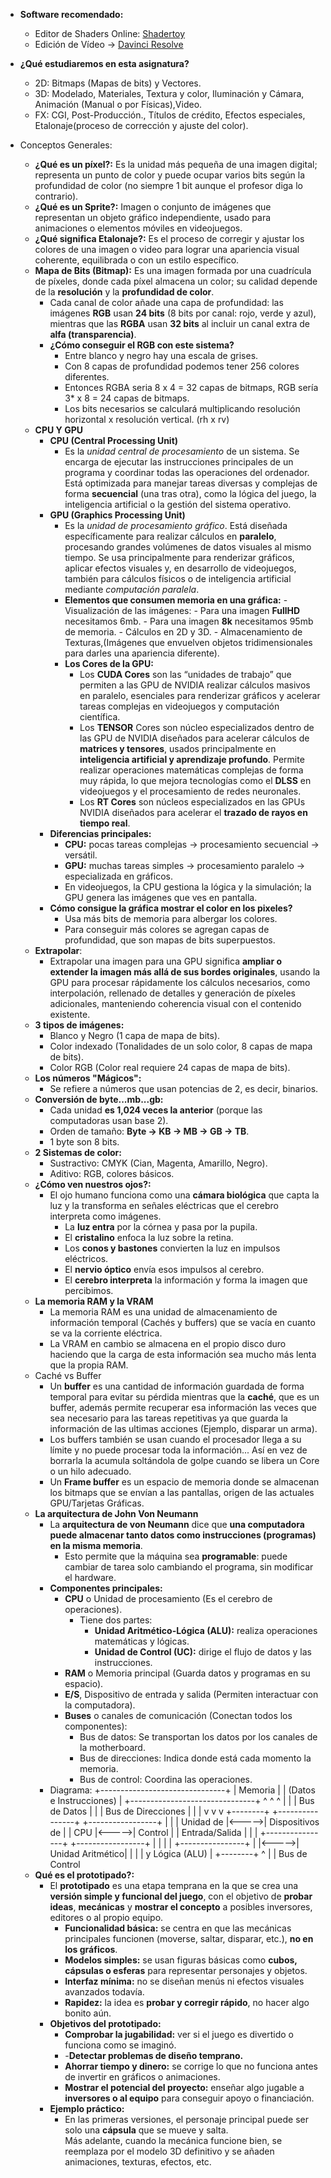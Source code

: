  - **Software recomendado:**
	- Editor de Shaders Online: [Shadertoy](https://www.shadertoy.com/)
	- Edición de Vídeo -> [Davinci Resolve](https://www.blackmagicdesign.com/es/products/davinciresolve)

- **¿Qué estudiaremos en esta asignatura?**
	- 2D: Bitmaps (Mapas de bits) y Vectores.
	- 3D: Modelado, Materiales, Textura y color, Iluminación y Cámara, Animación (Manual o por Físicas),Video.
	- FX: CGI, Post-Producción., Títulos de crédito, Efectos especiales, Etalonaje(proceso de corrección y ajuste del color).

- Conceptos Generales:
	- **¿Qué es un píxel?:** Es la unidad más pequeña de una imagen digital; representa un punto de color y puede ocupar varios bits según la profundidad de color (no siempre 1 bit aunque el profesor diga lo contrario).
	- **¿Qué es un Sprite?:** Imagen o conjunto de imágenes que representan un objeto gráfico independiente, usado para animaciones o elementos móviles en videojuegos.
	- **¿Qué significa Etalonaje?:** Es el proceso de corregir y ajustar los colores de una imagen o video para lograr una apariencia visual coherente, equilibrada o con un estilo específico.
	- **Mapa de Bits (Bitmap):** Es una imagen formada por una cuadrícula de píxeles, donde cada píxel almacena un color; su calidad depende de la **resolución** y la **profundidad de color**.
		- Cada canal de color añade una capa de profundidad: las imágenes **RGB** usan **24 bits** (8 bits por canal: rojo, verde y azul), mientras que las **RGBA** usan **32 bits** al incluir un canal extra de **alfa (transparencia)**.
		- **¿Cómo conseguir el RGB con este sistema?**
			- Entre blanco y negro hay una escala de grises.
			- Con 8 capas de profundidad podemos tener 256 colores diferentes.
			- Entonces RGBA seria 8 x 4 = 32 capas de bitmaps, RGB sería 3* x 8 = 24 capas de bitmaps. 
			-  Los bits necesarios se calculará multiplicando resolución horizontal x resolución vertical. (rh x rv)
	- **CPU Y GPU**
		- **CPU (Central Processing Unit)**  
			- Es la _unidad central de procesamiento_ de un sistema. Se encarga de ejecutar las instrucciones principales de un programa y coordinar todas las operaciones del ordenador. Está optimizada para manejar tareas diversas y complejas de forma **secuencial** (una tras otra), como la lógica del juego, la inteligencia artificial o la gestión del sistema operativo.
		- **GPU (Graphics Processing Unit)**  
			- Es la _unidad de procesamiento gráfico_. Está diseñada específicamente para realizar cálculos en **paralelo**, procesando grandes volúmenes de datos visuales al mismo tiempo. Se usa principalmente para renderizar gráficos, aplicar efectos visuales y, en desarrollo de videojuegos, también para cálculos físicos o de inteligencia artificial mediante _computación paralela_.
			- **Elementos que consumen memoria en una gráfica:**
					- Visualización de las imágenes:
						- Para una imagen **FullHD** necesitamos 6mb.
						- Para una imagen **8k** necesitamos 95mb de memoria.
					- Cálculos en 2D y 3D.
					- Almacenamiento de Texturas,(Imágenes que envuelven objetos tridimensionales para darles una apariencia diferente).
			- **Los Cores de la GPU:**
				- Los **CUDA Cores** son las “unidades de trabajo” que permiten a las GPU de NVIDIA realizar cálculos masivos en paralelo, esenciales para renderizar gráficos y acelerar tareas complejas en videojuegos y computación científica.
				- Los **TENSOR** Cores son núcleo especializados dentro de las GPU de NVIDIA diseñados para acelerar cálculos de **matrices y tensores**, usados principalmente en **inteligencia artificial y aprendizaje profundo**. Permite realizar operaciones matemáticas complejas de forma muy rápida, lo que mejora tecnologías como el **DLSS** en videojuegos y el procesamiento de redes neuronales.
				- Los **RT Cores** son núcleos especializados en las GPUs NVIDIA diseñados para acelerar el **trazado de rayos en tiempo real**.
		- **Diferencias principales:**
			- **CPU:** pocas tareas complejas → procesamiento secuencial → versátil.
			- **GPU:** muchas tareas simples → procesamiento paralelo → especializada en gráficos.
			- En videojuegos, la CPU gestiona la lógica y la simulación; la GPU genera las imágenes que ves en pantalla.
		- **Cómo consigue la gráfica mostrar el color en los pixeles?**
			- Usa más bits de memoria para albergar los colores.
			- Para conseguir más colores se agregan capas de profundidad, que son mapas de bits superpuestos.
	- **Extrapolar**:
		- Extrapolar una imagen para una GPU significa **ampliar o extender la imagen más allá de sus bordes originales**, usando la GPU para procesar rápidamente los cálculos necesarios, como interpolación, rellenado de detalles y generación de píxeles adicionales, manteniendo coherencia visual con el contenido existente.
	- **3 tipos de imágenes:**
		- Blanco y Negro (1 capa de mapa de bits).
		- Color indexado (Tonalidades de un solo color, 8 capas de mapa de bits).
		- Color RGB (Color real requiere 24 capas de mapa de bits).
	- **Los números "Mágicos":**
		- Se refiere a números que usan potencias de 2, es decir, binarios.
	- **Conversión de byte...mb...gb:**
		- Cada unidad **es 1,024 veces la anterior** (porque las computadoras usan base 2).
	    - Orden de tamaño: **Byte → KB → MB → GB → TB**.
	    - 1 byte son 8 bits.
	- **2 Sistemas de color:**
		- Sustractivo: CMYK (Cian, Magenta, Amarillo, Negro).
		- Aditivo: RGB, colores básicos.
	- **¿Cómo ven nuestros ojos?:**
		- El ojo humano funciona como una **cámara biológica** que capta la luz y la transforma en señales eléctricas que el cerebro interpreta como imágenes.
			-  La **luz entra** por la córnea y pasa por la pupila.
			- El **cristalino** enfoca la luz sobre la retina.
			- Los **conos y bastones** convierten la luz en impulsos eléctricos.
			- El **nervio óptico** envía esos impulsos al cerebro.
			- El **cerebro interpreta** la información y forma la imagen que percibimos.
	- **La memoria RAM y la VRAM**
		- La memoria RAM es una unidad de almacenamiento de información temporal (Cachés y buffers) que se vacía en cuanto se va la corriente eléctrica.
		- La VRAM en cambio se almacena en el propio disco duro haciendo que la carga de esta información sea mucho más lenta que la propia RAM.
	- Caché vs Buffer
		- Un **buffer** es una cantidad de información guardada de forma temporal para evitar su pérdida mientras que la **caché**, que es un buffer, además permite recuperar esa información las veces que sea necesario para las tareas repetitivas ya que guarda la información de las ultimas acciones (Ejemplo, disparar un arma).
		-  Los buffers también se usan cuando el procesador llega a su límite y no puede procesar toda la información... Así en vez de borrarla la acumula soltándola de golpe cuando se libera un Core o un hilo adecuado.
		- Un **Frame buffer** es un espacio de memoria donde se almacenan los bitmaps que se envían a las pantallas, origen de las actuales GPU/Tarjetas Gráficas.
	- **La arquitectura de John Von Neumann**
		- La **arquitectura de von Neumann** dice que **una computadora puede almacenar tanto datos como instrucciones (programas) en la misma memoria**.  
			- Esto permite que la máquina sea **programable**: puede cambiar de tarea solo cambiando el programa, sin modificar el hardware.
		- **Componentes principales:**
			 - **CPU** o Unidad de procesamiento (Es el cerebro de operaciones).
				 - Tiene dos partes:
					 - **Unidad Aritmético-Lógica (ALU):** realiza operaciones matemáticas y lógicas.
					 - **Unidad de Control (UC):** dirige el flujo de datos y las instrucciones.
			 - **RAM** o Memoria principal (Guarda datos y programas en su espacio).
			 - **E/S**, Dispositivo de entrada y salida (Permiten interactuar con la computadora). 
			 - **Buses** o canales de comunicación (Conectan todos los componentes):
				 - Bus de datos: Se transportan los datos por los canales de la motherboard.
				 - Bus de direcciones: Indica donde está cada momento la memoria.
				 - Bus de control: Coordina las operaciones.
		- Diagrama:
						               +-------------------------------+
				               |           Memoria             |
				               |  (Datos e Instrucciones)     |
				               +-------------------------------+
				                        ^  ^  ^
				                        |  |  |
				          Bus de Datos  |  |  | Bus de Direcciones
				                        |  |  |
				                        v  v  v
				+--------+       +----------------+       +-----------------+
				|        |       | Unidad de      |<----->| Dispositivos de |
				|  CPU   |<----->| Control        |       | Entrada/Salida |
				|        |       +----------------+       +-----------------+
				|        |
				|        |       +----------------+
				|        |<----->| Unidad Aritmético|
				|        |       | y Lógica (ALU)   |
				+--------+
				          ^
				          |
				          | Bus de Control
	- **Qué es el prototipado?:**
		- El **prototipado** es una etapa temprana en la que se crea una **versión simple y funcional del juego**, con el objetivo de **probar ideas**, **mecánicas** y **mostrar el concepto** a posibles inversores, editores o al propio equipo.
			- **Funcionalidad básica:** se centra en que las mecánicas principales funcionen (moverse, saltar, disparar, etc.), **no en los gráficos**.
			- **Modelos simples:** se usan figuras básicas como **cubos, cápsulas o esferas** para representar personajes y objetos.
			- **Interfaz mínima:** no se diseñan menús ni efectos visuales avanzados todavía.
			- **Rapidez:** la idea es **probar y corregir rápido**, no hacer algo bonito aún.
		- **Objetivos del prototipado:**
			-  **Comprobar la jugabilidad:** ver si el juego es divertido o funciona como se imaginó.
			- -**Detectar problemas de diseño temprano.**
			- **Ahorrar tiempo y dinero:** se corrige lo que no funciona antes de invertir en gráficos o animaciones.
			- **Mostrar el potencial del proyecto:** enseñar algo jugable a **inversores o al equipo** para conseguir apoyo o financiación.
		- **Ejemplo práctico:**
			- En las primeras versiones, el personaje principal puede ser solo una **cápsula** que se mueve y salta.  
			 Más adelante, cuando la mecánica funcione bien, se reemplaza por el modelo 3D definitivo y se añaden animaciones, texturas, efectos, etc.
